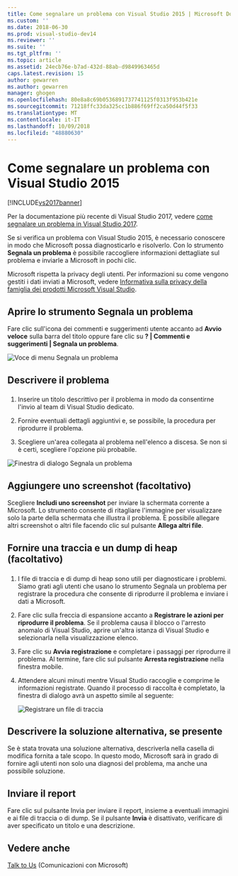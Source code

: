 ```yaml
---
title: Come segnalare un problema con Visual Studio 2015 | Microsoft Docs
ms.custom: ''
ms.date: 2018-06-30
ms.prod: visual-studio-dev14
ms.reviewer: ''
ms.suite: ''
ms.tgt_pltfrm: ''
ms.topic: article
ms.assetid: 24ecb76e-b7ad-432d-88ab-d9849963465d
caps.latest.revision: 15
author: gewarren
ms.author: gewarren
manager: ghogen
ms.openlocfilehash: 80e8a8c69b0536891737741125f0313f953b421e
ms.sourcegitcommit: 71218ffc33da325cc1b886f69ff2ca50d44f5f33
ms.translationtype: MT
ms.contentlocale: it-IT
ms.lasthandoff: 10/09/2018
ms.locfileid: "48880630"
---
```

# <a name="how-to-report-a-problem-with-visual-studio-2015"></a>Come segnalare un problema con Visual Studio 2015
[!INCLUDE[vs2017banner](../includes/vs2017banner.md)]

Per la documentazione più recente di Visual Studio 2017, vedere [come segnalare un problema in Visual Studio 2017](/visualstudio/ide/how-to-report-a-problem-with-visual-studio-2017).

Se si verifica un problema con Visual Studio 2015, è necessario conoscere in modo che Microsoft possa diagnosticarlo e risolverlo.  Con lo strumento **Segnala un problema** è possibile raccogliere informazioni dettagliate sul problema e inviarle a Microsoft in pochi clic.  
  
 Microsoft rispetta la privacy degli utenti. Per informazioni su come vengono gestiti i dati inviati a Microsoft, vedere [Informativa sulla privacy della famiglia dei prodotti Microsoft Visual Studio](https://www.visualstudio.com/en-us/dn948229).  
  
## <a name="open-the-report-a-problem-tool"></a>Aprire lo strumento Segnala un problema  
 Fare clic sull'icona dei commenti e suggerimenti utente accanto ad **Avvio veloce** sulla barra del titolo oppure fare clic su **? &#124; Commenti e suggerimenti &#124; Segnala un problema**.  
  
 ![Voce di menu Segnala un problema](../ide/media/report-a-problem-menu-item.png "Voce di menu Segnala un problema")  
  
## <a name="describe-the-problem"></a>Descrivere il problema  
  
###  <a name="describe_the_problem"></a>  
  
1.  Inserire un titolo descrittivo per il problema in modo da consentirne l'invio al team di Visual Studio dedicato.  
  
2.  Fornire eventuali dettagli aggiuntivi e, se possibile, la procedura per riprodurre il problema.  
  
3.  Scegliere un'area collegata al problema nell'elenco a discesa. Se non si è certi, scegliere l'opzione più probabile.  
  
 ![Finestra di dialogo Segnala un problema](../ide/media/report-a-problem-dialog.png "Finestra di dialogo Segnala un problema")  
  
## <a name="provide-a-screenshot-optional"></a>Aggiungere uno screenshot (facoltativo)  
 Scegliere **Includi uno screenshot** per inviare la schermata corrente a Microsoft. Lo strumento consente di ritagliare l'immagine per visualizzare solo la parte della schermata che illustra il problema. È possibile allegare altri screenshot o altri file facendo clic sul pulsante **Allega altri file**.  
  
## <a name="provide-a-trace-and-heap-dump-optional"></a>Fornire una traccia e un dump di heap (facoltativo)  
  
###  <a name="provide_a_trace_and_heap_dump"></a>  
  
1.  I file di traccia e di dump di heap sono utili per diagnosticare i problemi.   Siamo grati agli utenti che usano lo strumento Segnala un problema per registrare la procedura che consente di riprodurre il problema e inviare i dati a Microsoft.  
  
2.  Fare clic sulla freccia di espansione accanto a **Registrare le azioni per riprodurre il problema**. Se il problema causa il blocco o l'arresto anomalo di Visual Studio, aprire un'altra istanza di Visual Studio e selezionarla nella visualizzazione elenco.  
  
3.  Fare clic su **Avvia registrazione** e completare i passaggi per riprodurre il problema. Al termine, fare clic sul pulsante **Arresta registrazione** nella finestra mobile.  
  
4.  Attendere alcuni minuti mentre Visual Studio raccoglie e comprime le informazioni registrate. Quando il processo di raccolta è completato, la finestra di dialogo avrà un aspetto simile al seguente:  
  
     ![Registrare un file di traccia](../ide/media/record-a-trace-file.png "Registrare un file di traccia")  
  
## <a name="describe-the-workaround-if-there-is-one"></a>Descrivere la soluzione alternativa, se presente  
 Se è stata trovata una soluzione alternativa, descriverla nella casella di modifica fornita a tale scopo. In questo modo, Microsoft sarà in grado di fornire agli utenti non solo una diagnosi del problema, ma anche una possibile soluzione.  
  
## <a name="submit-the-report"></a>Inviare il report  
 Fare clic sul pulsante Invia per inviare il report, insieme a eventuali immagini e ai file di traccia o di dump. Se il pulsante **Invia** è disattivato, verificare di aver specificato un titolo e una descrizione.  
  
## <a name="see-also"></a>Vedere anche  
 [Talk to Us](../ide/talk-to-us.md) (Comunicazioni con Microsoft)


